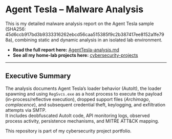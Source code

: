 # Agent Tesla – Malware Analysis

This is my detailed malware analysis report on the Agent Tesla sample (SHA256: 45d6ccb917bd3b9333316262ebcd56caa515385f9c2b387417ee8152a1fe798a), combining static and dynamic analysis in an isolated lab environment.

- **Read the full report here:** [AgentTesla-analysis.md](AgentTesla-Analysis.md)  
- **See all my home-lab projects here:** [cybersecurity-projects](https://github.com/Oligo12/cybersecurity-projects/tree/main)

---

## Executive Summary
The analysis documents Agent Tesla’s loader behavior (AutoIt), the loader spawning and using `RegSvcs.exe` as a host process to execute the payload (in-process/reflective execution), dropped support files (*Archimago*, *complacence*), and subsequent credential theft, keylogging, and exfiltration attempts via SMTP.                                                                                                  
It includes deobfuscated AutoIt code, API monitoring logs, observed process activity, persistence mechanisms, and MITRE ATT&CK mapping.


This repository is part of my cybersecurity project portfolio.
